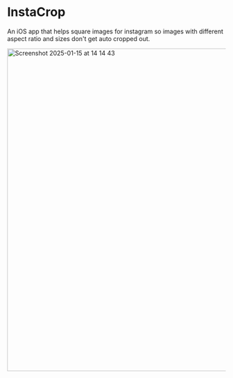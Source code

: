 # InstaCrop
An iOS app that helps square images for instagram so images with different aspect ratio and sizes don't get auto cropped out.

<img width="743" alt="Screenshot 2025-01-15 at 14 14 43" src="https://github.com/user-attachments/assets/dcdf2546-9278-4080-8f52-29f4100ba082" />
